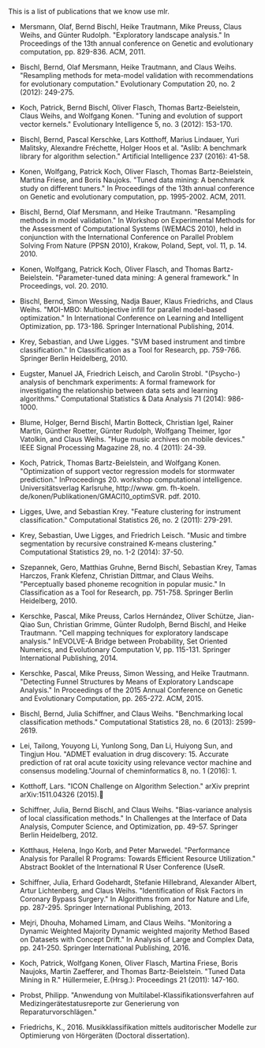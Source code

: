 This is a list of publications that we know use mlr.

- Mersmann, Olaf, Bernd Bischl, Heike Trautmann, Mike Preuss, Claus Weihs, and Günter Rudolph. "Exploratory landscape analysis." In Proceedings of the 13th annual conference on Genetic and evolutionary computation, pp. 829-836. ACM, 2011.

- Bischl, Bernd, Olaf Mersmann, Heike Trautmann, and Claus Weihs. "Resampling methods for meta-model validation with recommendations for evolutionary computation." Evolutionary Computation 20, no. 2 (2012): 249-275.

- Koch, Patrick, Bernd Bischl, Oliver Flasch, Thomas Bartz-Beielstein, Claus Weihs, and Wolfgang Konen. "Tuning and evolution of support vector kernels." Evolutionary Intelligence 5, no. 3 (2012): 153-170.

- Bischl, Bernd, Pascal Kerschke, Lars Kotthoff, Marius Lindauer, Yuri Malitsky, Alexandre Fréchette, Holger Hoos et al. "Aslib: A benchmark library for algorithm selection." Artificial Intelligence 237 (2016): 41-58.

- Konen, Wolfgang, Patrick Koch, Oliver Flasch, Thomas Bartz-Beielstein, Martina Friese, and Boris Naujoks. "Tuned data mining: A benchmark study on different tuners." In Proceedings of the 13th annual conference on Genetic and evolutionary computation, pp. 1995-2002. ACM, 2011.

- Bischl, Bernd, Olaf Mersmann, and Heike Trautmann. "Resampling methods in model validation." In Workshop on Experimental Methods for the Assessment of Computational Systems (WEMACS 2010), held in conjunction with the International Conference on Parallel Problem Solving From Nature (PPSN 2010), Krakow, Poland, Sept, vol. 11, p. 14. 2010.

- Konen, Wolfgang, Patrick Koch, Oliver Flasch, and Thomas Bartz-Beielstein. "Parameter-tuned data mining: A general framework." In Proceedings, vol. 20. 2010.

- Bischl, Bernd, Simon Wessing, Nadja Bauer, Klaus Friedrichs, and Claus Weihs. "MOI-MBO: Multiobjective infill for parallel model-based optimization." In International Conference on Learning and Intelligent Optimization, pp. 173-186. Springer International Publishing, 2014.

- Krey, Sebastian, and Uwe Ligges. "SVM based instrument and timbre classification." In Classification as a Tool for Research, pp. 759-766. Springer Berlin Heidelberg, 2010.

- Eugster, Manuel JA, Friedrich Leisch, and Carolin Strobl. "(Psycho-) analysis of benchmark experiments: A formal framework for investigating the relationship between data sets and learning algorithms." Computational Statistics & Data Analysis 71 (2014): 986-1000.

- Blume, Holger, Bernd Bischl, Martin Botteck, Christian Igel, Rainer Martin, Günther Roetter, Günter Rudolph, Wolfgang Theimer, Igor Vatolkin, and Claus Weihs. "Huge music archives on mobile devices." IEEE Signal Processing Magazine 28, no. 4 (2011): 24-39.

- Koch, Patrick, Thomas Bartz-Beielstein, and Wolfgang Konen. "Optimization of support vector regression models for stormwater prediction." InProceedings 20. workshop computational intelligence. Universitätsverlag Karlsruhe, http://www. gm. fh-koeln. de/konen/Publikationen/GMACI10_optimSVR. pdf. 2010.

- Ligges, Uwe, and Sebastian Krey. "Feature clustering for instrument classification." Computational Statistics 26, no. 2 (2011): 279-291.

- Krey, Sebastian, Uwe Ligges, and Friedrich Leisch. "Music and timbre segmentation by recursive constrained K-means clustering." Computational Statistics 29, no. 1-2 (2014): 37-50.

- Szepannek, Gero, Matthias Gruhne, Bernd Bischl, Sebastian Krey, Tamas Harczos, Frank Klefenz, Christian Dittmar, and Claus Weihs. "Perceptually based phoneme recognition in popular music." In Classification as a Tool for Research, pp. 751-758. Springer Berlin Heidelberg, 2010.

- Kerschke, Pascal, Mike Preuss, Carlos Hernández, Oliver Schütze, Jian-Qiao Sun, Christian Grimme, Günter Rudolph, Bernd Bischl, and Heike Trautmann. "Cell mapping techniques for exploratory landscape analysis." InEVOLVE-A Bridge between Probability, Set Oriented Numerics, and Evolutionary Computation V, pp. 115-131. Springer International Publishing, 2014.

- Kerschke, Pascal, Mike Preuss, Simon Wessing, and Heike Trautmann. "Detecting Funnel Structures by Means of Exploratory Landscape Analysis." In Proceedings of the 2015 Annual Conference on Genetic and Evolutionary Computation, pp. 265-272. ACM, 2015.

- Bischl, Bernd, Julia Schiffner, and Claus Weihs. "Benchmarking local classification methods." Computational Statistics 28, no. 6 (2013): 2599-2619.

- Lei, Tailong, Youyong Li, Yunlong Song, Dan Li, Huiyong Sun, and Tingjun Hou. "ADMET evaluation in drug discovery: 15. Accurate prediction of rat oral acute toxicity using relevance vector machine and consensus modeling."Journal of cheminformatics 8, no. 1 (2016): 1.

- Kotthoff, Lars. "ICON Challenge on Algorithm Selection." arXiv preprint arXiv:1511.04326 (2015).

- Schiffner, Julia, Bernd Bischl, and Claus Weihs. "Bias-variance analysis of local classification methods." In Challenges at the Interface of Data Analysis, Computer Science, and Optimization, pp. 49-57. Springer Berlin Heidelberg, 2012.

- Kotthaus, Helena, Ingo Korb, and Peter Marwedel. "Performance Analysis for Parallel R Programs: Towards Efficient Resource Utilization." Abstract Booklet of the International R User Conference (UseR.

- Schiffner, Julia, Erhard Godehardt, Stefanie Hillebrand, Alexander Albert, Artur Lichtenberg, and Claus Weihs. "Identification of Risk Factors in Coronary Bypass Surgery." In Algorithms from and for Nature and Life, pp. 287-295. Springer International Publishing, 2013.

- Mejri, Dhouha, Mohamed Limam, and Claus Weihs. "Monitoring a Dynamic Weighted Majority Dynamic weighted majority Method Based on Datasets with Concept Drift." In Analysis of Large and Complex Data, pp. 241-250. Springer International Publishing, 2016.

- Koch, Patrick, Wolfgang Konen, Oliver Flasch, Martina Friese, Boris Naujoks, Martin Zaefferer, and Thomas Bartz-Beielstein. "Tuned Data Mining in R." Hüllermeier, E.(Hrsg.): Proceedings 21 (2011): 147-160.

- Probst, Philipp. "Anwendung von Multilabel-Klassifikationsverfahren auf Medizingerätestatusreporte zur Generierung von Reparaturvorschlägen."

- Friedrichs, K., 2016. Musikklassifikation mittels auditorischer Modelle zur Optimierung von Hörgeräten (Doctoral dissertation).